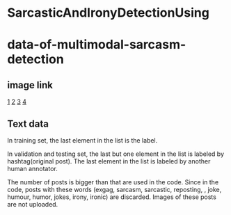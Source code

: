 # SarcasticAndIronyDetectionUsing

# data-of-multimodal-sarcasm-detection

## image link
[1](https://drive.google.com/file/d/1mK0Nf-jv_h2bgHUCRM4_EsdTiiitZ_Uj/view?usp=sharing_eil&ts=5d480e04)
[2](https://drive.google.com/file/d/1AOWzlOz5hmdO39dEmzhQ4z_nabgzi7Tu/view?usp=sharing_eil&ts=5d480e04)
[3](https://drive.google.com/file/d/1dJERrVlp7DlNSXk-uvbbG6Rv7uvqTOKd/view?usp=sharing_eil&ts=5d480e04)
[4](https://drive.google.com/file/d/1pODuKC4gP6-QDQonG8XTqI8w8ds68mE3/view?usp=sharing_eil&ts=5d480e04)

## Text data

In training set, the last element in the list is the label.  

In validation and testing set, the last but one element in the list is labeled by hashtag(original post). The last element in the list is labeled by another human annotator. 

The number of posts is bigger than that are used in the code. Since in the code, posts with these words (exgag, sarcasm, sarcastic, reposting, <url>, joke, humour, humor, jokes, irony, ironic) are discarded. Images of these posts are not uploaded. 
